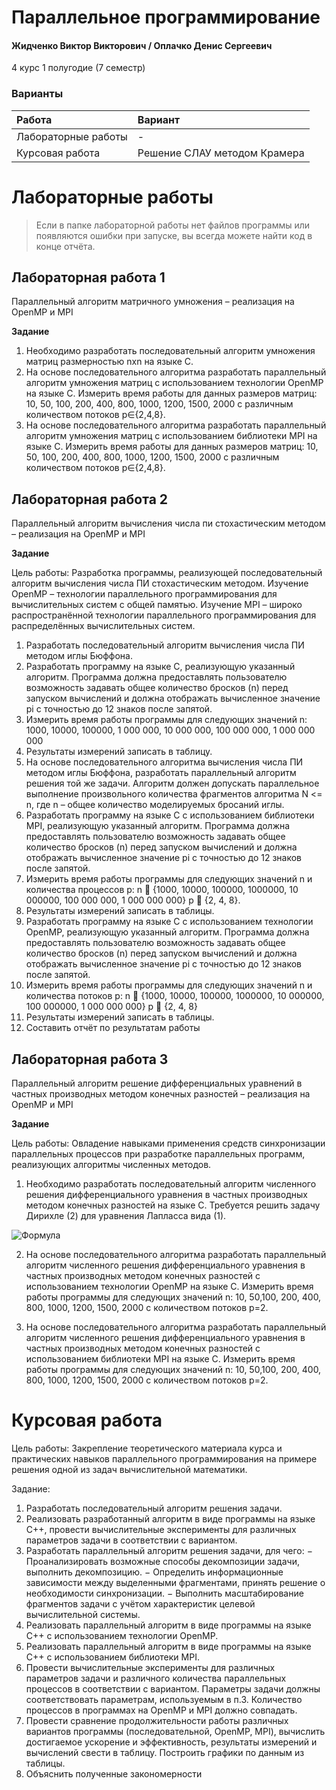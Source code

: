 # Параллельное программирование

#### Жидченко Виктор Викторович / Оплачко Денис Сергеевич

4 курс 1 полугодие (7 семестр)

### Варианты

| Работа | Вариант |
| :------------------ | :------ |
| Лабораторные работы                  | -      |
| Курсовая работа                   | Решение СЛАУ методом Крамера |

# Лабораторные работы

> Если в папке лабораторной работы нет файлов программы или появляются ошибки при запуске, вы всегда можете найти код в конце отчёта.

## Лабораторная работа 1

Параллельный алгоритм матричного умножения – реализация на OpenMP и MPI

**Задание**

1.	Необходимо разработать последовательный алгоритм умножения матриц размерностью nxn на языке С.
2.	На основе последовательного алгоритма разработать параллельный алгоритм умножения матриц с использованием технологии OpenMP на языке С. Измерить время работы для данных размеров матриц: 10, 50, 100, 200, 400, 800, 1000, 1200, 1500, 2000 с различным количеством потоков p∈{2,4,8}.
3.	На основе последовательного алгоритма разработать параллельный алгоритм умножения матриц с использованием библиотеки MPI на языке С. Измерить время работы для данных размеров матриц: 10, 50, 100, 200, 400, 800, 1000, 1200, 1500, 2000 с различным количеством потоков p∈{2,4,8}.

## Лабораторная работа 2

Параллельный алгоритм вычисления числа пи стохастическим методом – реализация на OpenMP и MPI

**Задание**

Цель работы: Разработка программы, реализующей последовательный алгоритм вычисления числа ПИ стохастическим методом. Изучение OpenMP – технологии параллельного программирования для вычислительных систем с общей памятью. Изучение MPI – широко распространённой технологии параллельного программирования для распределённых вычислительных систем.

1.	Разработать последовательный алгоритм вычисления числа ПИ методом иглы Бюффона.
2.	Разработать программу на языке C, реализующую указанный алгоритм. Программа должна предоставлять пользователю возможность задавать общее количество бросков (n) перед запуском вычислений и должна отображать вычисленное значение pi с точностью до 12 знаков после запятой.
3.	Измерить время работы программы для следующих значений n: 1000, 10000, 100000, 1 000 000, 10 000 000, 100 000 000, 1 000 000 000
4.	Результаты измерений записать в таблицу.
5.	На основе последовательного алгоритма вычисления числа ПИ методом иглы Бюффона, разработать параллельный алгоритм решения той же задачи. Алгоритм должен допускать параллельное выполнение произвольного количества фрагментов алгоритма N <= n, где n – общее количество моделируемых бросаний иглы.
6.	Разработать программу на языке C с использованием библиотеки MPI, реализующую указанный алгоритм. Программа должна предоставлять пользователю возможность задавать общее количество бросков (n) перед запуском вычислений и должна отображать вычисленное значение pi с точностью до 12 знаков после запятой.
7.	Измерить время работы программы для следующих значений n и количества процессов p: n  {1000, 10000, 100000, 1000000, 10 000000, 100 000 000, 1 000 000 000} p  {2, 4, 8}.
8.	Результаты измерений записать в таблицы.
9.	Разработать программу на языке C с использованием технологии OpenMP, реализующую указанный алгоритм. Программа должна предоставлять пользователю возможность задавать общее количество бросков (n) перед запуском вычислений и должна отображать вычисленное значение pi с точностью до 12 знаков после запятой.
10.	Измерить время работы программы для следующих значений n и количества потоков p: n  {1000, 10000, 100000, 1000000, 10 000000, 100 000000, 1 000 000 000} p  {2, 4, 8}
11.	Результаты измерений записать в таблицы.
12.	Составить отчёт по результатам работы

## Лабораторная работа 3

Параллельный алгоритм решение дифференциальных уравнений в частных производных методом конечных разностей – реализация на OpenMP и MPI

**Задание**

Цель работы: Овладение навыками применения средств синхронизации параллельных процессов при разработке параллельных программ, реализующих алгоритмы численных методов.

1.	Необходимо разработать последовательный алгоритм численного решения дифференциального уравнения в частных производных методом конечных разностей на языке С. Требуется решить задачу Дирихле (2) для уравнения Лапласса вида (1).

  ![Формула](https://github.com/SSAU-gilera/bachelor-7-PP/blob/main/src/img-task-3.png)

2.	На основе последовательного алгоритма разработать параллельный алгоритм численного решения дифференциального уравнения в частных производных методом конечных разностей с использованием технологии OpenMP на языке С. Измерить время работы программы для следующих значений n: 10, 50,100, 200, 400, 800, 1000, 1200, 1500, 2000 с количеством потоков p=2.
	
3.	На основе последовательного алгоритма разработать параллельный алгоритм численного решения дифференциального уравнения в частных производных методом конечных разностей с использованием библиотеки MPI на языке С. Измерить время работы программы для следующих значений n: 10, 50,100, 200, 400, 800, 1000, 1200, 1500, 2000 с количеством потоков p=2.

# Курсовая работа

Цель работы: Закрепление теоретического материала курса и практических навыков параллельного программирования на примере решения одной из задач вычислительной математики.

Задание:
1.	Разработать последовательный алгоритм решения задачи.
2.	Реализовать разработанный алгоритм в виде программы на языке С++, провести вычислительные эксперименты для различных параметров задачи в соответствии с вариантом.
3.	Разработать параллельный алгоритм решения задачи, для чего:
  −	Проанализировать возможные способы декомпозиции задачи, выполнить декомпозицию.
  −	Определить информационные зависимости между выделенными фрагментами, принять решение о необходимости синхронизации.
  −	Выполнить масштабирование фрагментов задачи с учётом характеристик целевой вычислительной системы.
4.	Реализовать параллельный алгоритм в виде программы на языке С++ с использованием технологии OpenMP.
5.	Реализовать параллельный алгоритм в виде программы на языке С++ с использованием библиотеки MPI.
6.	Провести вычислительные эксперименты для различных параметров задачи и различного количества параллельных процессов в соответствии с вариантом. Параметры задачи должны соответствовать параметрам, используемым в п.3. Количество процессов в программах на OpenMP и MPI должно совпадать.
7.	Провести сравнение продолжительности работы различных вариантов программы (последовательной, OpenMP, MPI), вычислить достигаемое ускорение и эффективность, результаты измерений и вычислений свести в таблицу. Построить графики по данным из таблицы.
8.	Объяснить полученные закономерности
